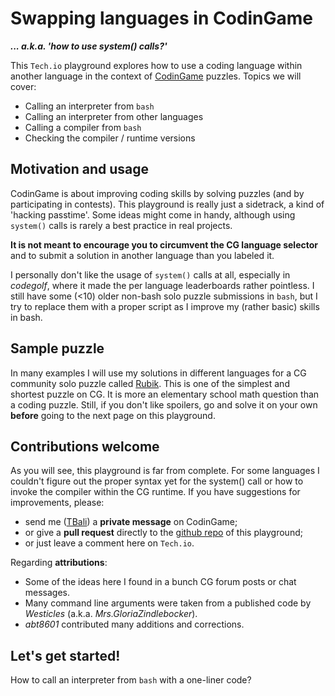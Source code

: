 # Swapping languages in CodinGame

___... a.k.a. 'how to use system() calls?'___

This `Tech.io` playground explores how to use a coding language within another language in the context of [CodinGame](https://www.codingame.com/) puzzles.
Topics we will cover:

* Calling an interpreter from `bash`
* Calling an interpreter from other languages
* Calling a compiler from `bash`
* Checking the compiler / runtime versions

## Motivation and usage

CodinGame is about improving coding skills by solving puzzles (and by participating in contests). This playground is really just a sidetrack, a kind of 'hacking passtime'. Some ideas might come in handy, although using `system()` calls is rarely a best practice in real projects.

__It is not meant to encourage you to circumvent the CG language selector__ and to submit a solution in another language than you labeled it.

I personally don't like the usage of `system()` calls at all, especially in _codegolf_, where it made the per language leaderboards rather pointless.
I still have some (<10) older non-bash solo puzzle submissions in `bash`, but I try to replace them with a proper script as I improve my (rather basic) skills in bash.

## Sample puzzle

In many examples I will use my solutions in different languages for a CG community solo puzzle called [Rubik](https://www.codingame.com/training/medium/rubik%C2%AE).
This is one of the simplest and shortest puzzle on CG. It is more an elementary school math question than a coding puzzle. Still, if you don't like spoilers, go and solve it on your own __before__ going to the next page on this playground.

## Contributions welcome

As you will see, this playground is far from complete. For some languages I couldn't figure out the proper syntax yet for the system() call or how to invoke the compiler within the CG runtime.
If you have suggestions for improvements, please:

* send me ([TBali](https://www.codingame.com/profile/08e6e13d9f7cad047d86ec4d10c777500155033)) a __private message__ on CodinGame;
* or give a __pull request__ directly to the [github repo](https://github.com/tbali0524/playground-jcb5vasr) of this playground;
* or just leave a comment here on `Tech.io`.

Regarding __attributions__:

* Some of the ideas here I found in a bunch CG forum posts or chat messages.
* Many command line arguments were taken from a published code by _Westicles_ (a.k.a. _Mrs.GloriaZindlebocker_).
* _abt8601_ contributed many additions and corrections.

## Let's get started!

How to call an interpreter from `bash` with a one-liner code?
